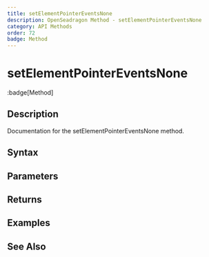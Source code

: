 ```yaml
---
title: setElementPointerEventsNone
description: OpenSeadragon Method - setElementPointerEventsNone
category: API Methods
order: 72
badge: Method
---
```


# setElementPointerEventsNone

:badge[Method]

## Description

Documentation for the setElementPointerEventsNone method.

## Syntax

## Parameters

## Returns

## Examples

## See Also
